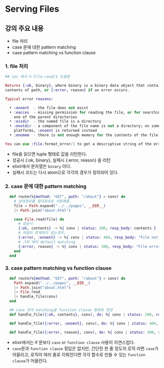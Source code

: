 # Serving Files

## 강의 주요 내용

* file 처리
* case 문에 대한 pattern matching
* case pattern matching vs function clause

### 1. file 처리

```elixir
## iex 에서 h File.read/1 도움말

Returns {:ok, binary}, where binary is a binary data object that contains the
contents of path, or {:error, reason} if an error occurs.

Typical error reasons:

  • :enoent  - the file does not exist
  • :eacces  - missing permission for reading the file, or for searching
    one of the parent directories
  • :eisdir  - the named file is a directory
  • :enotdir - a component of the file name is not a directory; on some
    platforms, :enoent is returned instead
  • :enomem  - there is not enough memory for the contents of the file

You can use :file.format_error/1 to get a descriptive string of the error.
```

* file을 읽으면 tuple 형태로 값을 리턴한다.
* 성공시  {:ok, binary}, 실패시 {:error, reason} 을 리턴
* elixir에서 문자열은 `binary` 이다.
* 실패시 코드는 다시 atom으로 각각의 경우가 정의되어 있다.

### 2. case 문에 대한 pattern  matching

```elixir
  def route(%{method: "GET", path: "/about"} = conv) do
    # 상대경로를 절대경로로 치환해줌.
    file = Path.expand("../../pages", __DIR__)
    |> Path.join("about.html")  

    case File.read(file) do
      # 성공시
      {:ok, contents} -> %{ conv | status: 200, resp_body: contents }
      # 파일이 존재하지 않는경우,
      {:error, :enoent} -> %{ conv | status: 404, resp_body: "File not found!"}
      # 그외 에러 default matching
      {:error, reason} -> %{ conv | status: 500, resp_body: "File error #{reason}"}
    end
  end
```

### 3. case pattern matching vs function clause

```elixir
  def route(%{method: "GET", path: "/about"} = conv) do
    Path.expand("../../pages", __DIR__)
    |> Path.join("about.html")
    |> File.read
    |> handle_file(conv)
  end

  ## case 문의 matching을 function clause 형태로 변경
  def handle_file({:ok, contents}, conv), do: %{ conv | status: 200, resp_body: contents }  

  def handle_file({:error, :enoent}, conv), do: %{ conv | status: 404, resp_body: "File not found!"}  

  def handle_file({:error, reason}, conv), do: %{ conv | status: 500, resp_body: "File error #{reason}"}
```

* elixir에서는 if 문보다 `case` or `function clause` 사용이 자연스럽다.
* `case`문과  `function clause` 정답은 없지만, 간단한 한 줄 정도의 로직 라면 `case`가  어울리고, 로직이 여러 줄로 이뤄진다면 각각 함수로 만들 수 있는 `function clause`가 어울린다.